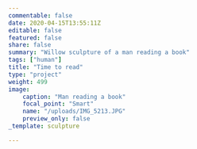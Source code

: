 ```yaml
---
commentable: false
date: 2020-04-15T13:55:11Z
editable: false
featured: false
share: false
summary: "Willow sculpture of a man reading a book"
tags: ["human"]
title: "Time to read"
type: "project"
weight: 499
image: 
    caption: "Man reading a book"
    focal_point: "Smart"
    name: "/uploads/IMG_5213.JPG"
    preview_only: false
_template: sculpture

---
```

